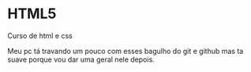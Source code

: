 # HTML5
 Curso de html e css

 Meu pc tá travando um pouco com esses bagulho do git e github
 mas ta suave porque vou dar uma geral nele depois.
